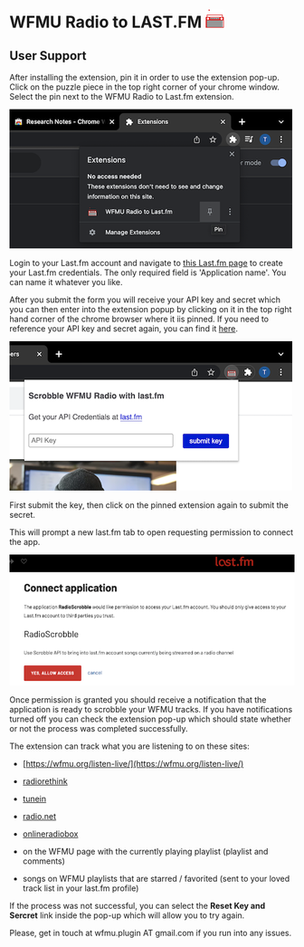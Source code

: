 # WFMU Radio to LAST.FM  ![This is an image](/images/radio_32px.png)

## User Support

After installing the extension, pin it in order to use the extension pop-up. Click on the puzzle piece in the top right corner of your chrome window. Select the pin next to the WFMU Radio to Last.fm extension.

![This is an image](/images/pin_it.png)

Login to your Last.fm account and navigate to [this Last.fm page](https://www.last.fm/api/account/create?_pjax=%23content) to create your Last.fm credentials. The only required field is 'Application name'. You can name it whatever you like.

After you submit the form you will receive your API key and secret which you can then enter into the extension popup by clicking on it in the top right hand corner of the chrome browser where it iis  pinned. If you need to reference your API key and secret again, you can find it [here](https://www.last.fm/api/accounts).

![This is an image](/images/enter_cred.png)

First submit the key, then click on the pinned extension again to submit the secret.

This will prompt a new last.fm tab to open requesting permission to connect the app.  

![This is an image](/images/app_connect.png)

Once permission is granted you should receive a notification that the application is ready to scrobble your WFMU tracks. If you have notifications turned off you can check the extension pop-up which should state whether or not the process was completed successfully.

The extension can track what you are listening to on these sites: 

  - [https://wfmu.org/listen-live/](https://wfmu.org/listen-live/)
  - [radiorethink](https://www.radiorethink.com/tuner/index.cfm?stationCode=wfmu)
  - [tunein](https://tunein.com/radio/WFMU-911-s28808/) 
  - [radio.net](https://www.radio.net/s/wfmu)
  - [onlineradiobox](https://onlineradiobox.com/us/wfmu/?cs=us.wfmu)

  - on the WFMU page with the currently playing playlist (playlist and comments)
  - songs on WFMU playlists that are starred / favorited (sent to your loved track list in your last.fm profile)

If the process was not successful, you can select the **Reset Key and Sercret** link inside the pop-up which will allow you to try again.

Please, get in touch at wfmu.plugin AT gmail.com if you run into any issues. 

